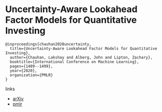 # Uncertainty-Aware Lookahead Factor Models for Quantitative Investing

```
@inproceedings{chauhan2020uncertainty,
  title={Uncertainty-Aware Lookahead Factor Models for Quantitative Investing},
  author={Chauhan, Lakshay and Alberg, John and Lipton, Zachary},
  booktitle={International Conference on Machine Learning},
  pages={1489--1499},
  year={2020},
  organization={PMLR}
}
```

links
- [arXiv](https://arxiv.org/abs/2007.04082)
- [pmlr](http://proceedings.mlr.press/v119/chauhan20a.html)
